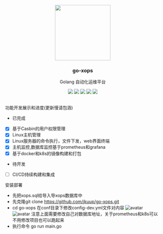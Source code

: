 <p align="center">
    <a href="https://github.com/jkuup/go-xops" target="_blank">
        <img src="https://raw.githubusercontent.com/jkuup/go-xops/master/img/gopher.png?v=0.2.2" width="180" />
    </a>
    <h3 align="center">go-xops</h3>
    <p align="center">Golang 自动化运维平台</p>
    <p align="center">
        <a href="https://travis-ci.com/jkuup/go-xops"><img src="https://travis-ci.com/jkuup/go-xops.svg?branch=master"></a>
        <a href="https://github.com/jkuup/go-xops/releases"><img src="https://img.shields.io/badge/Version-v1.0.0-red.svg"></a>
        <a href="https://goreportcard.com/report/github.com/jkuup/go-xops"><img src="https://goreportcard.com/badge/github.com/jkuup/go-xops?v=1.0.0"></a>
        <a href="https://hub.docker.com/r/jkuup/go-xops"><img src="https://img.shields.io/badge/Docker-Latest-orange"></a>
        <a href="https://github.com/jkuup/go-xops/blob/master/LICENSE"><img src="https://img.shields.io/badge/LICENSE-Apache License-orange.svg"></a>
    </p>
</p>
<br/>
功能开发展示和进度(更新慢请包涵)

- 已完成
- [X] 基于Casbin的用户权限管理
- [X] Linux主机管理
- [X] Linux服务器的命令执行，文件下发，web界面终端
- [X] 主机监控,数据库监控基于prometheus和grafana
- [X] 基于docker和k8s的镜像构建和打包
- 待开发
- [ ] CI/CD持续构建和集成

安装部署

- 先把xops.sql给导入导xops数据库中
- 先克隆git clone https://github.com/jkuup/go-xops.git
- cd go-xops 在conf目录下修改config-dev.yml文件对内容
![avatar](https://github.com/jkuup/go-xops/master/config-dev-1.png)
![avatar](https://github.com/jkuup/go-xops/master/config-dev-2.png)
注意上面需要修改自己对数据库地址，关于prometheus和k8s可以不用修改项目也可以跑起来
- 执行命令 go run main.go

